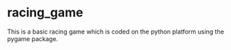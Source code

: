 # racing_game
This is a basic  racing game which is coded on the python platform using the pygame package.
